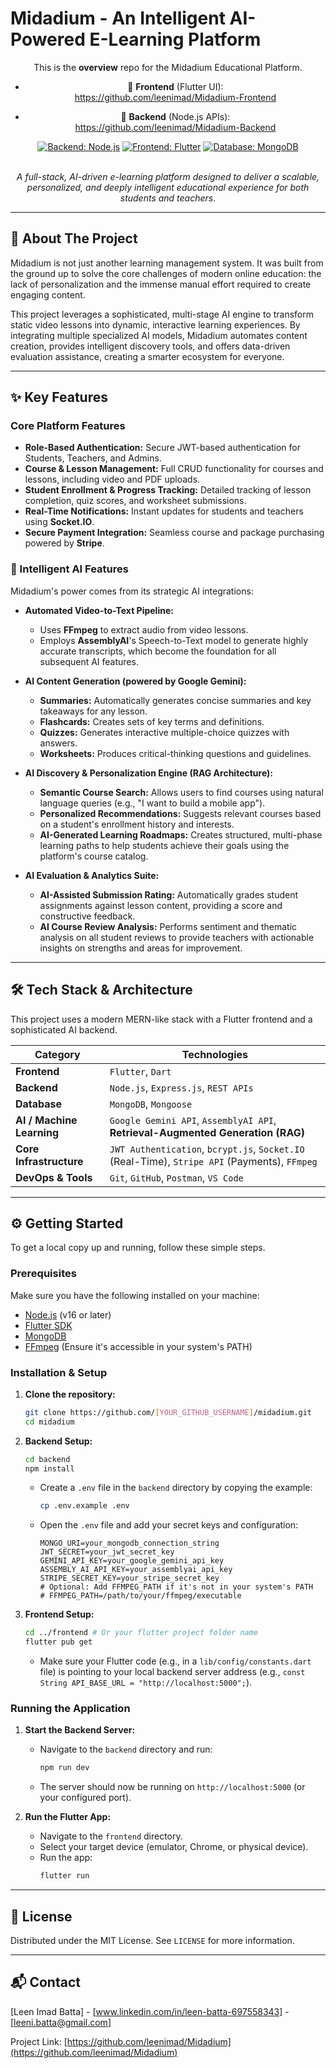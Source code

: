 # Midadium - An Intelligent AI-Powered E-Learning Platform

<div align="center">

This is the **overview** repo for the Midadium Educational Platform.

- 🔗 **Frontend** (Flutter UI):  
  https://github.com/leenimad/Midadium-Frontend

- 🔗 **Backend** (Node.js APIs):  
 https://github.com/leenimad/Midadium-Backend

<!-- [![License: MIT](https://img.shields.io/badge/License-MIT-yellow.svg)](https://opensource.org/licenses/MIT) -->
[![Backend: Node.js](https://img.shields.io/badge/Backend-Node.js-blue?logo=nodedotjs)](https://nodejs.org/)
[![Frontend: Flutter](https://img.shields.io/badge/Frontend-Flutter-blue?logo=flutter)](https://flutter.dev/)
[![Database: MongoDB](https://img.shields.io/badge/Database-MongoDB-blue?logo=mongodb)](https://www.mongodb.com/)

</div>

<p align="center">
  <br />
  <em>A full-stack, AI-driven e-learning platform designed to deliver a scalable, personalized, and deeply intelligent educational experience for both students and teachers.</em>
  <br />
</p>

<!-- 
    HIGHLY RECOMMENDED: Create a short GIF (using a tool like Giphy Capture or ScreenToGif) showcasing your app's main features and add it here.
    It dramatically increases engagement.
-->
<!-- 
<p align="center">
  <img src="path/to/your/demo.gif" alt="Midadium App Demo" width="800"/>
</p> 
-->

---

## 🚀 About The Project

Midadium is not just another learning management system. It was built from the ground up to solve the core challenges of modern online education: the lack of personalization and the immense manual effort required to create engaging content.

This project leverages a sophisticated, multi-stage AI engine to transform static video lessons into dynamic, interactive learning experiences. By integrating multiple specialized AI models, Midadium automates content creation, provides intelligent discovery tools, and offers data-driven evaluation assistance, creating a smarter ecosystem for everyone.

---

## ✨ Key Features

### Core Platform Features
- **Role-Based Authentication:** Secure JWT-based authentication for Students, Teachers, and Admins.
- **Course & Lesson Management:** Full CRUD functionality for courses and lessons, including video and PDF uploads.
- **Student Enrollment & Progress Tracking:** Detailed tracking of lesson completion, quiz scores, and worksheet submissions.
- **Real-Time Notifications:** Instant updates for students and teachers using **Socket.IO**.
- **Secure Payment Integration:** Seamless course and package purchasing powered by **Stripe**.

### 🧠 Intelligent AI Features
Midadium's power comes from its strategic AI integrations:

- **Automated Video-to-Text Pipeline:**
  - Uses **FFmpeg** to extract audio from video lessons.
  - Employs **AssemblyAI**'s Speech-to-Text model to generate highly accurate transcripts, which become the foundation for all subsequent AI features.

- **AI Content Generation (powered by Google Gemini):**
  - **Summaries:** Automatically generates concise summaries and key takeaways for any lesson.
  - **Flashcards:** Creates sets of key terms and definitions.
  - **Quizzes:** Generates interactive multiple-choice quizzes with answers.
  - **Worksheets:** Produces critical-thinking questions and guidelines.

- **AI Discovery & Personalization Engine (RAG Architecture):**
  - **Semantic Course Search:** Allows users to find courses using natural language queries (e.g., "I want to build a mobile app").
  - **Personalized Recommendations:** Suggests relevant courses based on a student's enrollment history and interests.
  - **AI-Generated Learning Roadmaps:** Creates structured, multi-phase learning paths to help students achieve their goals using the platform's course catalog.

- **AI Evaluation & Analytics Suite:**
  - **AI-Assisted Submission Rating:** Automatically grades student assignments against lesson content, providing a score and constructive feedback.
  - **AI Course Review Analysis:** Performs sentiment and thematic analysis on all student reviews to provide teachers with actionable insights on strengths and areas for improvement.

---

## 🛠️ Tech Stack & Architecture

This project uses a modern MERN-like stack with a Flutter frontend and a sophisticated AI backend.

| Category                | Technologies                                                                                  |
| ----------------------- | --------------------------------------------------------------------------------------------- |
| **Frontend**            | `Flutter`, `Dart`                                                                             |
| **Backend**             | `Node.js`, `Express.js`, `REST APIs`                                                          |
| **Database**            | `MongoDB`, `Mongoose`                                                                         |
| **AI / Machine Learning** | `Google Gemini API`, `AssemblyAI API`, **Retrieval-Augmented Generation (RAG)**               |
| **Core Infrastructure** | `JWT Authentication`, `bcrypt.js`, `Socket.IO` (Real-Time), `Stripe API` (Payments), `FFmpeg` |
| **DevOps & Tools**      | `Git`, `GitHub`, `Postman`, `VS Code`                                                         |

---

## ⚙️ Getting Started

To get a local copy up and running, follow these simple steps.

### Prerequisites

Make sure you have the following installed on your machine:
- [Node.js](https://nodejs.org/en/) (v16 or later)
- [Flutter SDK](https://flutter.dev/docs/get-started/install)
- [MongoDB](https://www.mongodb.com/try/download/community)
- [FFmpeg](https://ffmpeg.org/download.html) (Ensure it's accessible in your system's PATH)

### Installation & Setup

1.  **Clone the repository:**
    ```sh
    git clone https://github.com/[YOUR_GITHUB_USERNAME]/midadium.git
    cd midadium
    ```

2.  **Backend Setup:**
    ```sh
    cd backend
    npm install
    ```
    - Create a `.env` file in the `backend` directory by copying the example:
      ```sh
      cp .env.example .env
      ```
    - Open the `.env` file and add your secret keys and configuration:
      ```env
      MONGO_URI=your_mongodb_connection_string
      JWT_SECRET=your_jwt_secret_key
      GEMINI_API_KEY=your_google_gemini_api_key
      ASSEMBLY_AI_API_KEY=your_assemblyai_api_key
      STRIPE_SECRET_KEY=your_stripe_secret_key
      # Optional: Add FFMPEG_PATH if it's not in your system's PATH
      # FFMPEG_PATH=/path/to/your/ffmpeg/executable 
      ```

3.  **Frontend Setup:**
    ```sh
    cd ../frontend # Or your flutter project folder name
    flutter pub get
    ```
    - Make sure your Flutter code (e.g., in a `lib/config/constants.dart` file) is pointing to your local backend server address (e.g., `const String API_BASE_URL = "http://localhost:5000";`).

### Running the Application

1.  **Start the Backend Server:**
    - Navigate to the `backend` directory and run:
      ```sh
      npm run dev
      ```
    - The server should now be running on `http://localhost:5000` (or your configured port).

2.  **Run the Flutter App:**
    - Navigate to the `frontend` directory.
    - Select your target device (emulator, Chrome, or physical device).
    - Run the app:
      ```sh
      flutter run
      ```

---

## 📄 License

Distributed under the MIT License. See `LICENSE` for more information.

---

## 📬 Contact

[Leen Imad Batta] - [www.linkedin.com/in/leen-batta-697558343] - [leeni.batta@gmail.com]

Project Link: [https://github.com/leenimad/Midadium](https://github.com/leenimad/Midadium)